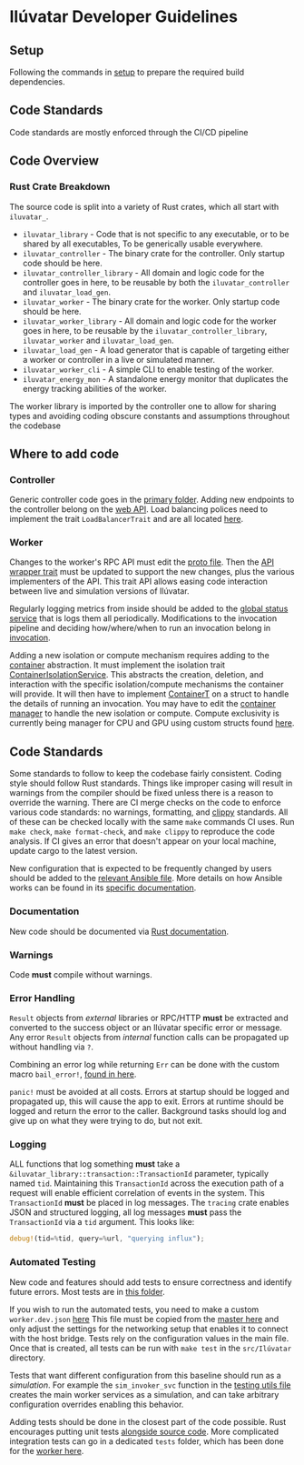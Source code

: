 # Ilúvatar Developer Guidelines

## Setup

Following the commands in [setup](./SETUP.md#build-setup) to prepare the required build dependencies.

## Code Standards

Code standards are mostly enforced through the CI/CD pipeline

## Code Overview

### Rust Crate Breakdown

The source code is split into a variety of Rust crates, which all start with `iluvatar_`.

* `iluvatar_library` - Code that is not specific to any executable, or to be shared by all executables, To be generically usable everywhere.
* `iluvatar_controller` - The binary crate for the controller. Only startup code should be here.
* `iluvatar_controller_library` - All domain and logic code for the controller goes in here, to be reusable by both the `iluvatar_controller` and `iluvatar_load_gen`.
* `iluvatar_worker` - The binary crate for the worker. Only startup code should be here.
* `iluvatar_worker_library` - All domain and logic code for the worker goes in here, to be reusable by the `iluvatar_controller_library`, `iluvatar_worker` and `iluvatar_load_gen`.
* `iluvatar_load_gen` - A load generator that is capable of targeting either a worker or controller in a live or simulated manner.
* `iluvatar_worker_cli` - A simple CLI to enable testing of the worker.
* `iluvatar_energy_mon` - A standalone energy monitor that duplicates the energy tracking abilities of the worker.

The worker library is imported by the controller one to allow for sharing types and avoiding coding obscure constants and assumptions throughout the codebase

## Where to add code

### Controller

Generic controller code goes in the [primary folder](../iluvatar_controller_library/src/controller/).
Adding new endpoints to the controller belong on the [web API](../iluvatar_controller_library/src/controller/web_server.rs).
Load balancing polices need to implement the trait `LoadBalancerTrait` and are all located [here](../iluvatar_controller_library/src/services/load_balance/).

### Worker

Changes to the worker's RPC API must edit the [proto file](../iluvatar_worker_library/src/rpc/iluvatar_worker.proto).
Then the [API wrapper trait](../iluvatar_worker_library/src/rpc/iluvatar_worker.proto) must be updated to support the new changes, plus the various implementers of the API.
This trait API allows easing code interaction between live and simulation versions of Ilúvatar.

Regularly logging metrics from inside should be added to the [global status service](../iluvatar_worker_library/src/services/status/status_service.rs) that is logs them all periodically.
Modifications to the invocation pipeline and deciding how/where/when to run an invocation belong in [invocation](../iluvatar_worker_library/src/services/invocation/).

Adding a new isolation or compute mechanism requires adding to the [container](../iluvatar_worker_library/src/services/containers/) abstraction.
It must implement the isolation trait [ContainerIsolationService](../iluvatar_worker_library/src/services/containers/mod.rs).
This abstracts the creation, deletion, and interaction with the specific isolation/compute mechanisms the container will provide.
It will then have to implement [ContainerT](../iluvatar_worker_library/src/services/containers/structs.rs) on a struct to handle the details of running an invocation.
You may have to edit the [container manager](../iluvatar_worker_library/src/services/containers/containermanager.rs) to handle the new isolation or compute.
Compute exclusivity is currently being manager for CPU and GPU using custom structs found [here](../iluvatar_worker_library/src/services/resources/mod.rs).

## Code Standards

Some standards to follow to keep the codebase fairly consistent.
Coding style should follow Rust standards.
Things like improper casing will result in warnings from the compiler should be fixed unless there is a reason to override the warning.
There are CI merge checks on the code to enforce various code standards: no warnings, formatting, and [clippy](https://github.com/rust-lang/rust-clippy) standards.
All of these can be checked locally with the same `make` commands CI uses.
Run `make check`, `make format-check`, and `make clippy` to reproduce the code analysis.
If CI gives an error that doesn't appear on your local machine, update cargo to the latest version.


New configuration that is expected to be frequently changed by users should be added to the [relevant Ansible file](../ansible/).
More details on how Ansible works can be found in its [specific documentation](./ANSIBLE.md).

### Documentation

New code should be documented via [Rust documentation](https://doc.rust-lang.org/rust-by-example/meta/doc.html).

### Warnings

Code **must** compile without warnings.

### Error Handling

`Result` objects from _external_ libraries or RPC/HTTP **must** be extracted and converted to the success object or an Ilúvatar specific error or message.
Any error `Result` objects from _internal_ function calls can be propagated up without handling via `?`.

Combining an error log while returning `Err` can be done with the custom macro `bail_error!`, [found in here](../iluvatar_library/src/macros.rs).

`panic!` must be avoided at all costs.
Errors at startup should be logged and propagated up, this will cause the app to exit.
Errors at runtime should be logged and return the error to the caller.
Background tasks should log and give up on what they were trying to do, but not exit.

### Logging

ALL functions that log something **must** take a `&iluvatar_library::transaction::TransactionId` parameter, typically named `tid`.
Maintaining this `TransactionId` across the execution path of a request will enable efficient correlation of events in the system.
This `TransactionId` **must** be placed in log messages.
The `tracing` crate enables JSON and structured logging, all log messages **must** pass the `TransactionId` via a `tid` argument.
This looks like:

```rust
debug!(tid=%tid, query=%url, "querying influx");
```

### Automated Testing

New code and features should add tests to ensure correctness and identify future errors.
Most tests are in [this folder](../iluvatar_worker_library/tests/).

If you wish to run the automated tests, you need to make a custom `worker.dev.json` [here](../iluvatar_worker_library/tests/resources/)
This file must be copied from the [master here](../iluvatar_worker_library/tests/resources/worker.json) and only adjust the settings for the networking setup that enables it to connect with the host bridge.
Tests rely on the configuration values in the main file.
Once that is created, all tests can be run with `make test` in the `src/Ilúvatar` directory.

Tests that want different configuration from this baseline should run as a _simulation_.
For example the `sim_invoker_svc` function in the [testing utils file](../iluvatar_worker_library/tests/utils.rs) creates the main worker services as a simulation, and can take arbitrary configuration overrides enabling this behavior.

Adding tests should be done in the closest part of the code possible.
Rust encourages putting unit tests [alongside source code](https://doc.rust-lang.org/book/ch11-01-writing-tests.html).
More complicated integration tests can go in a dedicated `tests` folder, which has been done for the [worker here](../iluvatar_worker_library/tests/).
